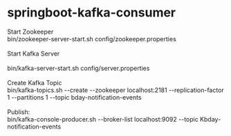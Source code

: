 # springboot-kafka-consumer<br />

Start Zookeeper<br />
bin/zookeeper-server-start.sh config/zookeeper.properties<br /><br />
Start Kafka Server<br /><br />
bin/kafka-server-start.sh config/server.properties<br /><br />
Create Kafka Topic<br />
bin/kafka-topics.sh --create --zookeeper localhost:2181 --replication-factor 1 --partitions 1 --topic bday-notification-events<br /><br />
Publish:<br />
bin/kafka-console-producer.sh --broker-list localhost:9092 --topic Kbday-notification-events<br />
